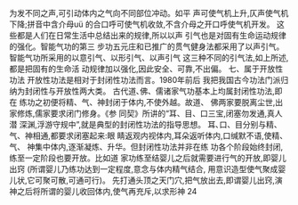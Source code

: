 为发不同之声,可引动体内之气向不同部位冲动。如平
声可使气机上升,仄声使气机下降;拼音中含介母uü
的合口呼可使气机收敛,不含介母之开口呼使气机开发。
这些都是人们在日常生活中总结出来的规律,所以以声
引气也是对固有生命运动规律的强化。智能气功的第三
步功五元庄和已推广的贯气健身法都采用了以声引气。
智能气功所采用的以意引气、以形引气、以声引气
这三种不同的引气法,如上所述,都是把固有的生命活
动规律加以强化,因此安全、可靠,不出偏。
七、属于开放性功法
开放性功法是相对于封闭性功法而言。1980年前后
我把我国古今功法门派归纳为封闭性与开放性两大类。
古代道､佛、儒诸家气功基本上均属封闭性功法,即在
练功之初便将精、气、神封闭于体内,不使外越。故道、
佛两家要脱离尘世,出家修炼,儒家要求闭门修身。《参
同契》所讲的“耳、目、口三宝,闭塞勿发通,真人潜
深渊,浮游守规中”,就是典型的封闭性功法的指导思想。
耳､口、目分别与精、气、神相通,都要求闭塞起来:眼
睛返观内视体内,耳朵返听体内,口缄默不语,使精、气、
神集中体内,逐渐凝炼、升华。但封闭性功法并非在练
功各个阶段始终封闭,练至一定阶段也要开放。比如道
家功练至结婴儿之后就需要进行气的开放,即婴儿出窍
(所谓婴儿乃练功达到一定程度,意念与体内精气结合,
用意识造型使气聚成婴儿状,它可聚可散,可通可行)。
先打通头顶之天门穴,把气放出去,即谓婴儿出窍,演
神之后将所谓的婴儿收回体内,使气再充斥,以求形神
24
